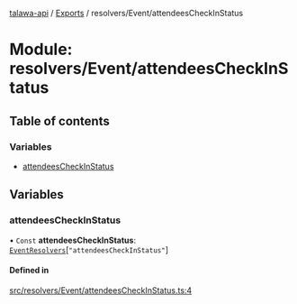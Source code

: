 [talawa-api](../README.md) / [Exports](../modules.md) / resolvers/Event/attendeesCheckInStatus

# Module: resolvers/Event/attendeesCheckInStatus

## Table of contents

### Variables

- [attendeesCheckInStatus](resolvers_Event_attendeesCheckInStatus.md#attendeescheckinstatus)

## Variables

### attendeesCheckInStatus

• `Const` **attendeesCheckInStatus**: [`EventResolvers`](types_generatedGraphQLTypes.md#eventresolvers)[``"attendeesCheckInStatus"``]

#### Defined in

[src/resolvers/Event/attendeesCheckInStatus.ts:4](https://github.com/PalisadoesFoundation/talawa-api/blob/7d5b1e7/src/resolvers/Event/attendeesCheckInStatus.ts#L4)
